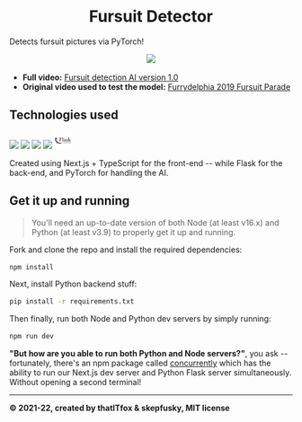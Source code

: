 <h1 align="center">Fursuit Detector</h1>

Detects fursuit pictures via PyTorch!

<p align="center">
  <a href="https://youtu.be/hx_wx0s2dUE">
    <img src="https://github.com/OpenFurs/fursuit-detector-web/blob/main/fursuit-detection-demo.gif?raw=true">
  </a>
</p>

- **Full video:** [Fursuit detection AI version 1.0](https://youtu.be/hx_wx0s2dUE)
- **Original video used to test the model:** [Furrydelphia 2019 Fursuit Parade](https://youtu.be/U3ieglNOiQg)

## Technologies used

<img src="https://skillicons.dev/icons?i=nextjs" width="30">&nbsp;<img src="https://skillicons.dev/icons?i=ts" width="30">&nbsp;<img src="https://skillicons.dev/icons?i=py" width="30">&nbsp;<img src="https://upload.wikimedia.org/wikipedia/commons/1/10/PyTorch_logo_icon.svg" width="25">&nbsp;<img src="https://raw.githubusercontent.com/github/explore/main/topics/flask/flask.png" width="30">

Created using Next.js + TypeScript for the front-end -- while Flask for the back-end, and PyTorch for handling the AI.

## Get it up and running

> You'll need an up-to-date version of both Node (at least v16.x) and Python (at least v3.9)
> to properly get it up and running.

Fork and clone the repo and install the required dependencies:

```sh
npm install
```

Next, install Python backend stuff:

```sh
pip install -r requirements.txt
```

Then finally, run both Node and Python dev servers by simply running:

```sh
npm run dev
```

**"But how are you able to run both Python and Node servers?"**, you ask -- fortunately, there's an npm
package called [concurrently](https://github.com/open-cli-tools/concurrently) which has the ability
to run our Next.js dev server and Python Flask server simultaneously. Without opening a second terminal!

----

<smaller><b>© 2021-22, created by thatITfox & skepfusky, MIT license</b></smaller>
